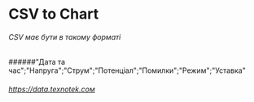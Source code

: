# CSV to Chart
###### CSV має бути в такому форматi
######"Дата та час";"Напруга";"Струм";"Потенціал";"Помилки";"Режим";"Уставка"
###### https://data.texnotek.coм
